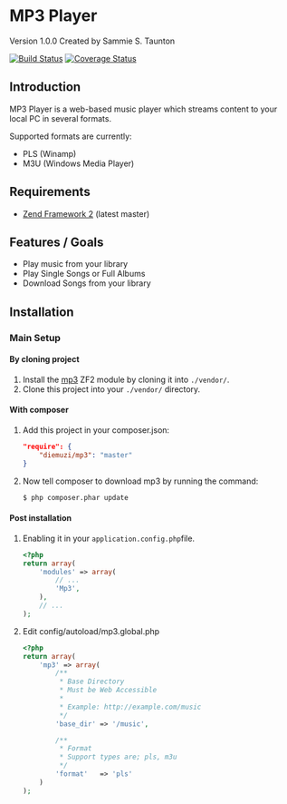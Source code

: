 MP3 Player
=======
Version 1.0.0 Created by Sammie S. Taunton

[![Build Status](https://travis-ci.org/diemuzi/mp3.png?branch=master)](https://travis-ci.org/diemuzi/mp3)
[![Coverage Status](https://coveralls.io/repos/diemuzi/mp3/badge.png)](https://coveralls.io/r/diemuzi/mp3)

Introduction
------------

MP3 Player is a web-based music player which streams content to your local PC in several formats.

Supported formats are currently:

  * PLS (Winamp)
  * M3U (Windows Media Player)

Requirements
------------

* [Zend Framework 2](https://github.com/zendframework/zf2) (latest master)

Features / Goals
----------------

* Play music from your library
* Play Single Songs or Full Albums
* Download Songs from your library

Installation
------------

### Main Setup

#### By cloning project

1. Install the [mp3](https://github.com/diemuzi/mp3) ZF2 module
   by cloning it into `./vendor/`.
2. Clone this project into your `./vendor/` directory.

#### With composer

1. Add this project in your composer.json:

    ```json
    "require": {
        "diemuzi/mp3": "master"
    }
    ```

2. Now tell composer to download mp3 by running the command:

    ```bash
    $ php composer.phar update
    ```

#### Post installation

1. Enabling it in your `application.config.php`file.

    ```php
    <?php
    return array(
        'modules' => array(
            // ...
            'Mp3',
        ),
        // ...
    );
    ```
2. Edit config/autoload/mp3.global.php
    ```php
    <?php
    return array(
        'mp3' => array(
            /**
             * Base Directory
             * Must be Web Accessible
             *
             * Example: http://example.com/music
             */
            'base_dir' => '/music',

            /**
             * Format
             * Support types are; pls, m3u
             */
            'format'   => 'pls'
        )
    );
    ```
